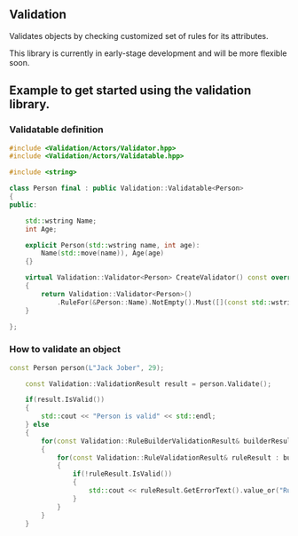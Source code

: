 ## Validation

Validates objects by checking customized set of rules for its attributes.

This library is currently in early-stage development and will be more flexible soon.



## Example to get started using the validation library.



### Validatable definition

```C++
#include <Validation/Actors/Validator.hpp>
#include <Validation/Actors/Validatable.hpp>

#include <string>

class Person final : public Validation::Validatable<Person>
{
public:

	std::wstring Name;
	int Age;

	explicit Person(std::wstring name, int age):
		Name(std::move(name)), Age(age)
	{}

	virtual Validation::Validator<Person> CreateValidator() const override
	{
		return Validation::Validator<Person>()
			.RuleFor(&Person::Name).NotEmpty().Must([](const std::wstring& name) { return name.length() > 5; }, "The name must be at least 6 characters long.").Done();
	}

};
```



### How to validate an object

```C++
const Person person(L"Jack Jober", 29);

	const Validation::ValidationResult result = person.Validate();

	if(result.IsValid())
	{
		std::cout << "Person is valid" << std::endl;
	} else
	{
		for(const Validation::RuleBuilderValidationResult& builderResults : result.GetRuleBuilderResults())
		{
			for(const Validation::RuleValidationResult& ruleResult : builderResults.GetRuleResults())
			{
				if(!ruleResult.IsValid())
				{
					std::cout << ruleResult.GetErrorText().value_or("Rule failed without error text") << std::endl;
				}
			}
		}
	}
```

